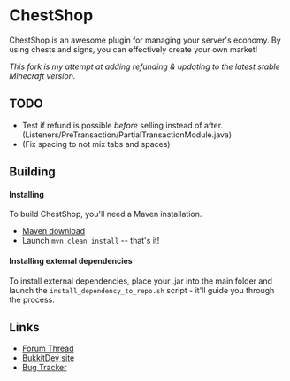 ChestShop
================================

ChestShop is an awesome plugin for managing your server's economy. 
By using chests and signs, you can effectively create your own market!

*This fork is my attempt at adding refunding & updating to the latest stable Minecraft version.*

TODO
--------------------------------
- Test if refund is possible *before* selling instead of after. (Listeners/PreTransaction/PartialTransactionModule.java)
- (Fix spacing to not mix tabs and spaces)


Building
--------------------------------

#### Installing

To build ChestShop, you'll need a Maven installation.
* [Maven download](http://maven.apache.org/download.cgi)
* Launch `mvn clean install` -- that's it!

#### Installing external dependencies

To install external dependencies, place your .jar into the main folder and launch the `install_dependency_to_repo.sh` script - it'll guide you through the process.


Links
--------------------------------
* [Forum Thread](http://forums.bukkit.org/threads/4150/)
* [BukkitDev site](http://dev.bukkit.org/server-mods/chestshop/)
* [Bug Tracker](http://dev.bukkit.org/server-mods/chestshop/tickets/?status=+)
